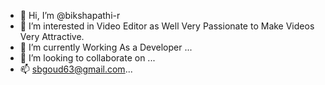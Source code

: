 - 👋 Hi, I’m @bikshapathi-r
- 👀 I’m interested in Video Editor as Well Very Passionate to Make Videos Very Attractive.
- 🌱 I’m currently Working As a Developer ...
- 💞️ I’m looking to collaborate on ...
- 📫 sbgoud63@gmail.com...

<!---
bikshapathi-r/bikshapathi-r is a ✨ special ✨ repository because its `README.md` (this file) appears on your GitHub profile.
You can click the Preview link to take a look at your changes.
--->
